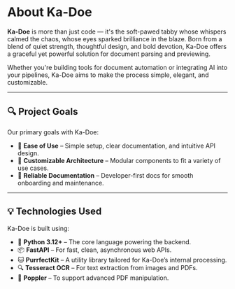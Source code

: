 # About Ka-Doe

**Ka-Doe** is more than just code — it's the soft-pawed tabby whose whispers calmed the chaos, whose eyes sparked brilliance in the blaze. Born from a blend of quiet strength, thoughtful design, and bold devotion, Ka-Doe offers a graceful yet powerful solution for document parsing and previewing.

Whether you're building tools for document automation or integrating AI into your pipelines, Ka-Doe aims to make the process simple, elegant, and customizable.

---

## 🔍 Project Goals

Our primary goals with Ka-Doe:

- 🐾 **Ease of Use** – Simple setup, clear documentation, and intuitive API design.
- 🧩 **Customizable Architecture** – Modular components to fit a variety of use cases.
- 🧾 **Reliable Documentation** – Developer-first docs for smooth onboarding and maintenance.

---

## 💡 Technologies Used

Ka-Doe is built using:

- 🐍 **Python 3.12+** – The core language powering the backend.
- 📦 **FastAPI** – For fast, clean, asynchronous web APIs.
- 🐱 **PurrfectKit** – A utility library tailored for Ka-Doe’s internal processing.
- 🔍 **Tesseract OCR** – For text extraction from images and PDFs.
- 📄 **Poppler** – To support advanced PDF manipulation.
